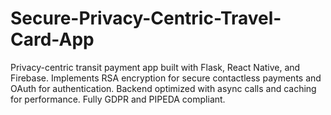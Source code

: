 # Secure-Privacy-Centric-Travel-Card-App
Privacy-centric transit payment app built with Flask, React Native, and Firebase. Implements RSA encryption for secure contactless payments and OAuth for authentication. Backend optimized with async calls and caching for performance. Fully GDPR and PIPEDA compliant.
